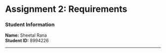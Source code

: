 # Assignment 2: Requirements

### Student Information
**Name:** Sheetal Rana  
**Student ID:** 8994226  

---
